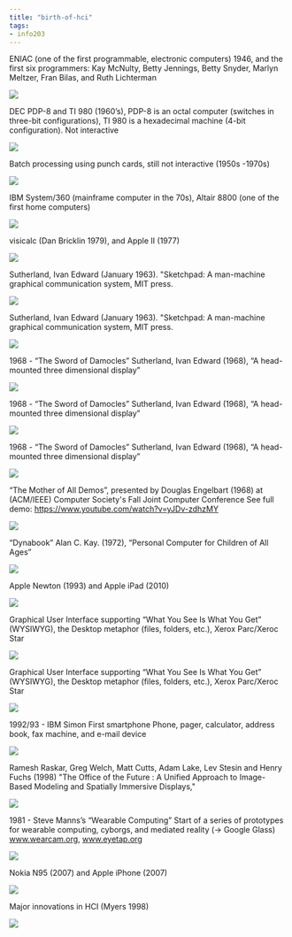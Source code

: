 ```yaml
---
title: "birth-of-hci"
tags: 
- info203
---
```


ENIAC (one of the first programmable, electronic computers) 1946, and the first six programmers: Kay McNulty, Betty Jennings, Betty Snyder, Marlyn Meltzer, Fran Bilas, and Ruth Lichterman

![](https://i.imgur.com/w6khmh5.png)

DEC PDP-8 and TI 980 (1960’s), PDP-8 is an octal computer (switches in three-bit configurations), TI 980 is a hexadecimal machine (4-bit configuration). Not interactive

![](https://i.imgur.com/XBP75oa.png)


Batch processing using punch cards, still not interactive (1950s -1970s)

![](https://i.imgur.com/qsu2duq.png)

IBM System/360 (mainframe computer in the 70s), Altair 8800 (one of the first home computers)

![](https://i.imgur.com/dAYc8ru.png)


visicalc (Dan Bricklin 1979), and Apple II (1977)

![](https://i.imgur.com/zXmd89L.png)


Sutherland, Ivan Edward (January 1963). "Sketchpad: A man-machine graphical communication system, MIT press.

![](https://i.imgur.com/0I0xCKL.png)

Sutherland, Ivan Edward (January 1963). "Sketchpad: A man-machine graphical communication system, MIT press.

![](https://i.imgur.com/PkQWnPU.png)

1968 - “The Sword of Damocles” Sutherland, Ivan Edward (1968), “A head-mounted three dimensional display”

![](https://i.imgur.com/XPPjzNS.png)


1968 - “The Sword of Damocles” Sutherland, Ivan Edward (1968), “A head-mounted three dimensional display”

![](https://i.imgur.com/cvhyx7u.png)

1968 - “The Sword of Damocles” Sutherland, Ivan Edward (1968), “A head-mounted three dimensional display”

![](https://i.imgur.com/yYAxe2d.png)

“The Mother of All Demos”, presented by Douglas Engelbart (1968) at (ACM/IEEE) Computer Society's Fall Joint Computer Conference See full demo: https://www.youtube.com/watch?v=yJDv-zdhzMY

![](https://i.imgur.com/u9McBxK.png)

“Dynabook” Alan C. Kay. (1972), “Personal Computer for Children of All Ages”

![](https://i.imgur.com/8IlrB6e.png)

Apple Newton (1993) and Apple iPad (2010)

![](https://i.imgur.com/cpLSLUm.png)

Graphical User Interface supporting “What You See Is What You Get” (WYSIWYG), the Desktop metaphor (files, folders, etc.), Xerox Parc/Xeroc Star

![](https://i.imgur.com/ccSlueJ.png)

Graphical User Interface supporting “What You See Is What You Get” (WYSIWYG), the Desktop metaphor (files, folders, etc.), Xerox Parc/Xeroc Star

![](https://i.imgur.com/GY8teow.png)

1992/93 - IBM Simon First smartphone Phone, pager, calculator, address book, fax machine, and e-mail device

![](https://i.imgur.com/PmVH5Xt.png)

Ramesh Raskar, Greg Welch, Matt Cutts, Adam Lake, Lev Stesin and Henry Fuchs (1998) "The Office of the Future : A Unified Approach to Image-Based Modeling and Spatially Immersive Displays,"

![](https://i.imgur.com/7HLtUzS.png)

1981 - Steve Manns’s “Wearable Computing” Start of a series of prototypes for wearable computing, cyborgs, and mediated reality (-> Google Glass) www.wearcam.org, www.eyetap.org

![](https://i.imgur.com/pJtEw93.png)

Nokia N95 (2007) and Apple iPhone (2007)

![](https://i.imgur.com/RZ2K6pv.png)

Major innovations in HCI (Myers 1998)

![](https://i.imgur.com/uwGf8NN.png)
